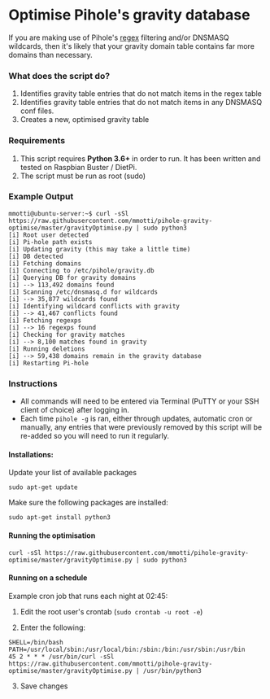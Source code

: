 # Optimise Pihole's gravity database

If you are making use of Pihole's [regex](https://github.com/mmotti/pihole-regex) filtering and/or DNSMASQ wildcards, then it's likely that your gravity domain table contains far more domains than necessary.

### What does the script do?
1. Identifies gravity table entries that do not match items in the regex table
1. Identifies gravity table entries that do not match items in any DNSMASQ conf files.
1. Creates a new, optimised gravity table

### Requirements
1. This script requires **Python 3.6+** in order to run. It has been written and tested on Raspbian Buster / DietPi.
2. The script must be run as root (sudo)


### Example Output ###
```
mmotti@ubuntu-server:~$ curl -sSl https://raw.githubusercontent.com/mmotti/pihole-gravity-optimise/master/gravityOptimise.py | sudo python3
[i] Root user detected
[i] Pi-hole path exists
[i] Updating gravity (this may take a little time)
[i] DB detected
[i] Fetching domains
[i] Connecting to /etc/pihole/gravity.db
[i] Querying DB for gravity domains
[i] --> 113,492 domains found
[i] Scanning /etc/dnsmasq.d for wildcards
[i] --> 35,877 wildcards found
[i] Identifying wildcard conflicts with gravity
[i] --> 41,467 conflicts found
[i] Fetching regexps
[i] --> 16 regexps found
[i] Checking for gravity matches
[i] --> 8,100 matches found in gravity
[i] Running deletions
[i] --> 59,438 domains remain in the gravity database
[i] Restarting Pi-hole
```

### Instructions
* All commands will need to be entered via Terminal (PuTTY or your SSH client of choice) after logging in.
* Each time `pihole -g` is ran, either through updates, automatic cron or manually, any entries that were previously removed by this script will be re-added so you will need to run it regularly.


#### Installations:
Update your list of available packages

`sudo apt-get update`

Make sure the following packages are installed:

`sudo apt-get install python3`

#### Running the optimisation

`curl -sSl https://raw.githubusercontent.com/mmotti/pihole-gravity-optimise/master/gravityOptimise.py | sudo python3`

#### Running on a schedule
Example cron job that runs each night at 02:45:

1. Edit the root user's crontab (`sudo crontab -u root -e`)

2. Enter the following:
```
SHELL=/bin/bash
PATH=/usr/local/sbin:/usr/local/bin:/sbin:/bin:/usr/sbin:/usr/bin
45 2 * * * /usr/bin/curl -sSl https://raw.githubusercontent.com/mmotti/pihole-gravity-optimise/master/gravityOptimise.py | /usr/bin/python3
```
3. Save changes
